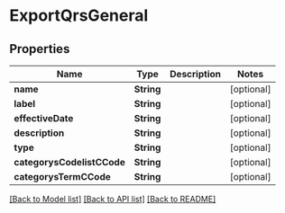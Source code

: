 # ExportQrsGeneral

## Properties
Name | Type | Description | Notes
------------ | ------------- | ------------- | -------------
**name** | **String** |  | [optional] 
**label** | **String** |  | [optional] 
**effectiveDate** | **String** |  | [optional] 
**description** | **String** |  | [optional] 
**type** | **String** |  | [optional] 
**categorysCodelistCCode** | **String** |  | [optional] 
**categorysTermCCode** | **String** |  | [optional] 

[[Back to Model list]](../README.md#documentation-for-models) [[Back to API list]](../README.md#documentation-for-api-endpoints) [[Back to README]](../README.md)


